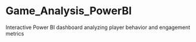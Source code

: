 # Game_Analysis_PowerBI
Interactive Power BI dashboard analyzing player behavior and engagement metrics
